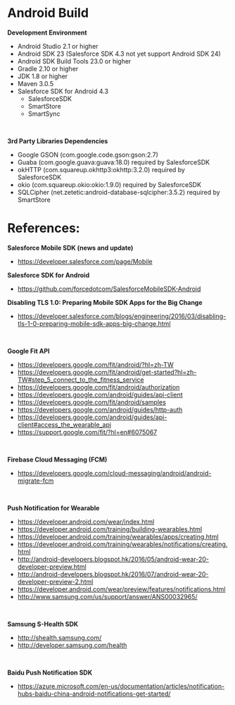 # Android Build

<b>Development Environment</b>
- Android Studio 2.1 or higher
- Android SDK 23 (Salesforce SDK 4.3 not yet support Android SDK 24)
- Android SDK Build Tools 23.0 or higher
- Gradle 2.10 or higher
- JDK 1.8 or higher
- Maven 3.0.5
- Salesforce SDK for Android 4.3 
  - SalesforceSDK
  - SmartStore
  - SmartSync
<br>

<b>3rd Party Libraries Dependencies</b>
- Google GSON (com.google.code.gson:gson:2.7)
- Guaba (com.google.guava:guava:18.0) required by SalesforceSDK
- okHTTP (com.squareup.okhttp3:okhttp:3.2.0) required by SalesforceSDK
- okio (com.squareup.okio:okio:1.9.0) required by SalesforceSDK
- SQLCipher (net.zetetic:android-database-sqlcipher:3.5.2) required by SmartStore

# References:

<b>Salesforce Mobile SDK (news and update)</b>
- https://developer.salesforce.com/page/Mobile <br/>

<b>Salesforce SDK for Android</b>
- https://github.com/forcedotcom/SalesforceMobileSDK-Android <br/>

<b>Disabling TLS 1.0: Preparing Mobile SDK Apps for the Big Change</b>
- https://developer.salesforce.com/blogs/engineering/2016/03/disabling-tls-1-0-preparing-mobile-sdk-apps-big-change.html <br/>

<br/>

<b>Google Fit API</b>
- https://developers.google.com/fit/android/?hl=zh-TW <br/>
- https://developers.google.com/fit/android/get-started?hl=zh-TW#step_5_connect_to_the_fitness_service <br/>
- https://developers.google.com/fit/android/authorization <br/>
- https://developers.google.com/android/guides/api-client <br/>
- https://developers.google.com/fit/android/samples <br/>
- https://developers.google.com/android/guides/http-auth <br/>
- https://developers.google.com/android/guides/api-client#access_the_wearable_api <br/>
- https://support.google.com/fit/?hl=en#6075067 <br/> 

<br/>

<b>Firebase Cloud Messaging (FCM)</b>
- https://developers.google.com/cloud-messaging/android/android-migrate-fcm

<br/>

<b>Push Notification for Wearable</b>
- https://developer.android.com/wear/index.html <br/>
- https://developer.android.com/training/building-wearables.html <br/>
- https://developer.android.com/training/wearables/apps/creating.html <br/>
- https://developer.android.com/training/wearables/notifications/creating.html <br/>
- http://android-developers.blogspot.hk/2016/05/android-wear-20-developer-preview.html <br/>
- http://android-developers.blogspot.hk/2016/07/android-wear-20-developer-preview-2.html <br/>
- https://developer.android.com/wear/preview/features/notifications.html <br/>
- http://www.samsung.com/us/support/answer/ANS00032965/ <br/>

<br/>

<b>Samsung S-Health SDK</b>
- http://shealth.samsung.com/ <br/>
- http://developer.samsung.com/health <br/>

<br/>

<b>Baidu Push Notification SDK</b>
- https://azure.microsoft.com/en-us/documentation/articles/notification-hubs-baidu-china-android-notifications-get-started/ <br/>

<br/>
